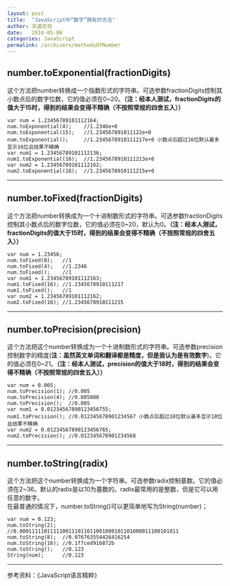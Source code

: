 ```yaml
---
layout: post
title:  "JavaScript中“数字”拥有的方法"
author: 天道总司
date:   2016-05-08
categories: JavaScript
permalink: /archivers/methodsOfNumber
---
```


## number.toExponential(fractionDigits)  
这个方法把number转换成一个指数形式的字符串。可选参数fractionDigits控制其小数点后的数字位数，它的值必须在0~20。**（注：经本人测试，fractionDigits的值大于15时，得到的结果会变得不精确（不按照常规的四舍五入））**   

    var num = 1.23456789101112164;
    num.toExponential(4);    //1.2346e+0
    num.toExponential(15);   //1.234567891011122e+0
    num.toExponential();     //1.2345678910111217e+0 小数点后超过16位默认最多显示16位且结果不精确
    var num1 = 1.23456789101112136;
    num1.toExponential(16);  //1.2345678910111213e+0
    var num2 = 1.23456789101112162;
    num2.toExponential(16);  //1.2345678910111215e+0

----------

## number.toFixed(fractionDigits)
这个方法把number转换成为一个十进制数形式的字符串。可选参数fractionDigits控制其小数点后的数字位数，它的值必须在0~20，默认为0。**（注：经本人测试，fractionDigits的值大于15时，得到的结果会变得不精确（不按照常规的四舍五入））**   

    var num = 1.23456;
    num.toFixed(0);   //1
    num.toFixed(4);   //1.2346
    num.toFixed();    //1
    var num1 = 1.23456789101112163;
    num1.toFixed(16); //1.2345678910111217
    num1.toFixed();   //1
    var num2 = 1.23456789101112162;
    num2.toFixed(16); //1.2345678910111215

----------

## number.toPrecision(precision)
这个方法把这个number转换成为一个十进制数形式的字符串。可选参数precision控制数字的精度(**注：虽然英文单词和翻译都是精度，但是我认为是有效数字**)。它的值必须在0~21。**（注：经本人测试，precision的值大于18时，得到的结果会变得不精确（不按照常规的四舍五入））**   

    var num = 0.005;
    num.toPrecision(1); //0.005
    num.toPrecision(4); //0.005000
    num.toPrecision();  //0.005
    var num1 = 0.01234567890123456755;
    num1.toPrecision(); //0.012345678901234567 小数点后超过18位默认最多显示18位且结果不精确
    var num2 = 0.01234567890123456765;
    num2.toPrecision(); //0.012345678901234568

----------

## number.toString(radix)
这个方法把这个number转换成为一个字符串。可选参数radix控制基数。它的值必须在2~36。默认的radix是以10为基数的。radix最常用的是整数，但是它可以用任意的数字。   
在最普通的情况下，number.toString()可以更简单地写为String(number)；   

    var num = 0.123;
    num.toString(2);  //0.0001111101111100111011011001000101101000011100101011
    num.toString(8);  //0.076763554426416254
    num.toString(16); //0.1f7ced916872b
    num.toString();   //0.123
    String(num);      //0.123

---
参考资料：《JavaScript语言精粹》
